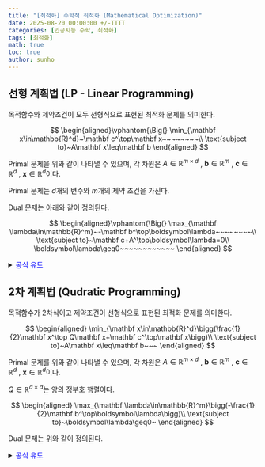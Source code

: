 ```yaml
---
title: "[최적화] 수학적 최적화 (Mathematical Optimization)"
date: 2025-08-20 00:00:00 +/-TTTT
categories: [인공지능 수학, 최적화]
tags: [최적화]
math: true
toc: true
author: sunho
---
```


## 선형 계획법 (LP - Linear Programming)

목적함수와 제약조건이 모두 선형식으로 표현된 최적화 문제를 의미한다.

$$
\begin{aligned}\vphantom{\Big(}
\min_{\mathbf x\in\mathbb{R}^d}~\mathbf c^\top\mathbf x~~~~~~~~\\
\text{subject to}~A\mathbf x\leq\mathbf b
\end{aligned}
$$

Primal 문제을 위와 같이 나타낼 수 있으며, 각 차원은 $A\in\mathbb{R}^{m\times d}$ , $\mathbf b\in\mathbb{R}^m$ , $\mathbf c\in\mathbb{R}^d$ , $\mathbf x\in\mathbb{R}^d$이다.

Primal 문제는 $d$개의 변수와 $m$개의 제약 조건을 가진다.

Dual 문제는 아래와 같이 정의된다.

$$
\begin{aligned}\vphantom{\Big(}
\max_{\mathbf \lambda\in\mathbb{R}^m}~-\mathbf b^\top\boldsymbol\lambda~~~~~~~~\\
\text{subject to}~\mathbf c+A^\top\boldsymbol\lambda=0\\
\boldsymbol\lambda\geq0~~~~~~~~~~~~
\end{aligned}
$$

<details>
<summary><font color='blue'>공식 유도</font></summary>
<div markdown="1">

**1. 라그랑주 함수 정의**
    
$$
\mathcal{L}(\mathbf x,\boldsymbol\lambda)=\mathbf c^\top\mathbf x+\boldsymbol\lambda^\top(A\mathbf x-\mathbf b)
$$
    
**2. $\nabla\mathcal{L}=0$ 풀기**
    
$$
\mathcal{D}(\boldsymbol\lambda)=
\underset{\mathbf x}\min~\mathcal{L}(\mathbf x,\boldsymbol\lambda)
$$

$$
\nabla_\mathbf x\mathcal{L}(\mathbf x,\boldsymbol\lambda)=\mathbf c^\top+\boldsymbol\lambda^\top A=0~\to~\boldsymbol\lambda^\top A=-\mathbf{c}^\top
$$

**3. $\mathcal{L}(\mathbf x,\boldsymbol\lambda)$에 대입**

$$
\mathcal{D}(\boldsymbol\lambda)=-\mathbf b^\top\boldsymbol\lambda
$$

</div>
</details>

## 2차 계획법 (Qudratic Programming)

목적함수가 2차식이고 제약조건이 선형식으로 표현된 최적화 문제를 의미한다.

$$
\begin{aligned}
\min_{\mathbf x\in\mathbb{R}^d}\bigg(\frac{1}{2}\mathbf x^\top Q\mathbf x+\mathbf c^\top\mathbf x\bigg)\\
\text{subject to}~A\mathbf x\leq\mathbf b~~~
\end{aligned}
$$

Primal 문제를 위와 같이 나타낼 수 있으며, 각 차원은 $A\in\mathbb{R}^{m\times d}$ , $\mathbf b\in\mathbb{R}^m$ , $\mathbf c\in\mathbb{R}^d$ , $\mathbf x\in\mathbb{R}^d$이다.

$Q\in\mathbb{R}^{d\times d}$는 양의 정부호 행렬이다.

$$
\begin{aligned}
\max_{\mathbf \lambda\in\mathbb{R}^m}\bigg(-\frac{1}{2}\mathbf b^\top\boldsymbol\lambda\bigg)\\
\text{subject to}~\boldsymbol\lambda\geq0~
\end{aligned}
$$

Dual 문제는 위와 같이 정의된다.

<details>
<summary><font color='blue'>공식 유도</font></summary>
<div markdown="1">

**1. 라그랑주 함수 정의**
    
$$
\mathcal{L}(\mathbf x,\boldsymbol\lambda)=
\frac{1}{2}\mathbf x^\top Q\mathbf x+\mathbf c^\top\mathbf x
+\boldsymbol\lambda^\top(A\mathbf x-\mathbf b)
$$
    
**2. $\nabla\mathcal{L}=0$ 풀기**
    
$$
\nabla_\mathbf x\mathcal{L}(\mathbf x,\boldsymbol\lambda)=\mathbf x^\top Q+\mathbf c^\top+\boldsymbol\lambda^\top A=0~\to~\boldsymbol\lambda^\top A=-\mathbf x^\top Q+\mathbf c^\top

$$
    
**3. $\mathcal{L}(\mathbf x,\boldsymbol\lambda)$에 대입**
    
$$
\mathcal{D}(\boldsymbol\lambda)=-\frac{1}{2}(\mathbf c^\top+A^\top\boldsymbol\lambda)^\top Q^{-1}(\mathbf c+A^\top\boldsymbol\lambda)-\boldsymbol\lambda^\top\mathbf b
$$

</div>
</details>
